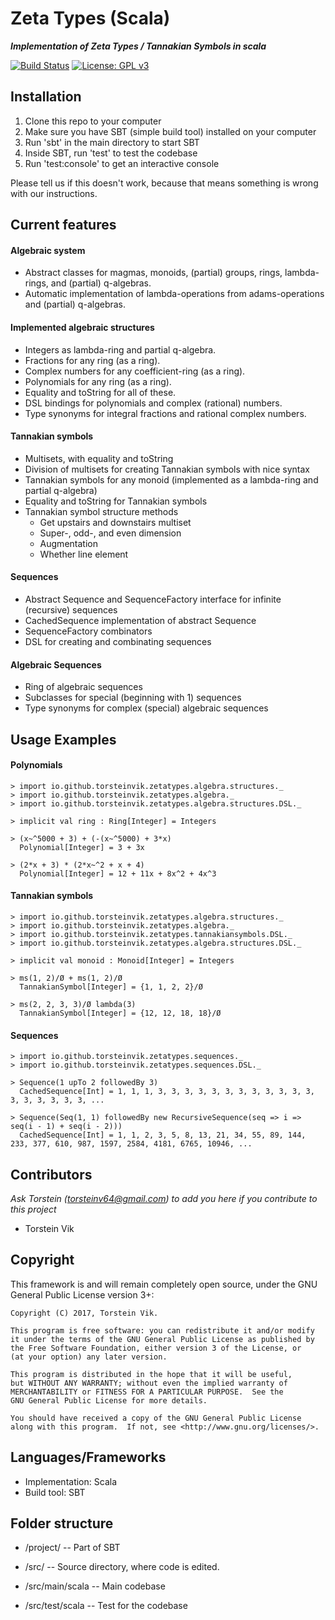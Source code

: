 # Zeta Types (Scala)
***Implementation of Zeta Types / Tannakian Symbols in scala*** <p>
[![Build Status](https://travis-ci.org/torstein-vik/zeta-types-scala.svg?branch=master)](https://travis-ci.org/torstein-vik/zeta-types-scala)
[![License: GPL v3](https://img.shields.io/badge/License-GPL%20v3-blue.svg)](https://www.gnu.org/licenses/gpl-3.0)


## Installation

1. Clone this repo to your computer
2. Make sure you have SBT (simple build tool) installed on your computer
3. Run 'sbt' in the main directory to start SBT
4. Inside SBT, run 'test' to test the codebase 
5. Run 'test:console' to get an interactive console

Please tell us if this doesn't work, because that means something is wrong with our instructions.

## Current features

#### Algebraic system
* Abstract classes for magmas, monoids, (partial) groups, rings, lambda-rings, and (partial) q-algebras.
* Automatic implementation of lambda-operations from adams-operations and (partial) q-algebras.

#### Implemented algebraic structures
* Integers as lambda-ring and partial q-algebra.
* Fractions for any ring (as a ring).
* Complex numbers for any coefficient-ring (as a ring).
* Polynomials for any ring (as a ring).
* Equality and toString for all of these.
* DSL bindings for polynomials and complex (rational) numbers.
* Type synonyms for integral fractions and rational complex numbers. 

#### Tannakian symbols
* Multisets, with equality and toString
* Division of multisets for creating Tannakian symbols with nice syntax
* Tannakian symbols for any monoid (implemented as a lambda-ring and partial q-algebra)
* Equality and toString for Tannakian symbols
* Tannakian symbol structure methods
  * Get upstairs and downstairs multiset
  * Super-, odd-, and even dimension
  * Augmentation
  * Whether line element
  
#### Sequences
* Abstract Sequence and SequenceFactory interface for infinite (recursive) sequences
* CachedSequence implementation of abstract Sequence
* SequenceFactory combinators
* DSL for creating and combinating sequences

#### Algebraic Sequences
* Ring of algebraic sequences
* Subclasses for special (beginning with 1) sequences
* Type synonyms for complex (special) algebraic sequences

## Usage Examples

#### Polynomials

    > import io.github.torsteinvik.zetatypes.algebra.structures._
    > import io.github.torsteinvik.zetatypes.algebra._
    > import io.github.torsteinvik.zetatypes.algebra.structures.DSL._
    
    > implicit val ring : Ring[Integer] = Integers
    
    > (x~^5000 + 3) + (-(x~^5000) + 3*x)
      Polynomial[Integer] = 3 + 3x
      
    > (2*x + 3) * (2*x~^2 + x + 4)
      Polynomial[Integer] = 12 + 11x + 8x^2 + 4x^3

#### Tannakian symbols

    > import io.github.torsteinvik.zetatypes.algebra.structures._
    > import io.github.torsteinvik.zetatypes.algebra._
    > import io.github.torsteinvik.zetatypes.tannakiansymbols.DSL._
    > import io.github.torsteinvik.zetatypes.algebra.structures.DSL._
    
    > implicit val monoid : Monoid[Integer] = Integers
    
    > ms(1, 2)/Ø + ms(1, 2)/Ø
      TannakianSymbol[Integer] = {1, 1, 2, 2}/Ø
      
    > ms(2, 2, 3, 3)/Ø lambda(3)
      TannakianSymbol[Integer] = {12, 12, 18, 18}/Ø
      
#### Sequences

    > import io.github.torsteinvik.zetatypes.sequences._
    > import io.github.torsteinvik.zetatypes.sequences.DSL._
    
    > Sequence(1 upTo 2 followedBy 3)
      CachedSequence[Int] = 1, 1, 1, 3, 3, 3, 3, 3, 3, 3, 3, 3, 3, 3, 3, 3, 3, 3, 3, 3, 3, ...
      
    > Sequence(Seq(1, 1) followedBy new RecursiveSequence(seq => i => seq(i - 1) + seq(i - 2)))
      CachedSequence[Int] = 1, 1, 2, 3, 5, 8, 13, 21, 34, 55, 89, 144, 233, 377, 610, 987, 1597, 2584, 4181, 6765, 10946, ...

## Contributors

_Ask Torstein ([torsteinv64@gmail.com](mailto:torsteinv64@gmail.com)) to add you here if you contribute to this project_
* Torstein Vik

## Copyright


This framework is and will remain completely open source, under the GNU General Public License version 3+:

    Copyright (C) 2017, Torstein Vik.

    This program is free software: you can redistribute it and/or modify
    it under the terms of the GNU General Public License as published by
    the Free Software Foundation, either version 3 of the License, or
    (at your option) any later version.

    This program is distributed in the hope that it will be useful,
    but WITHOUT ANY WARRANTY; without even the implied warranty of
    MERCHANTABILITY or FITNESS FOR A PARTICULAR PURPOSE.  See the
    GNU General Public License for more details.

    You should have received a copy of the GNU General Public License
    along with this program.  If not, see <http://www.gnu.org/licenses/>.
    

## Languages/Frameworks

* Implementation: Scala
* Build tool: SBT

## Folder structure

* /project/ -- Part of SBT

* /src/ -- Source directory, where code is edited.
* /src/main/scala -- Main codebase
* /src/test/scala -- Test for the codebase
